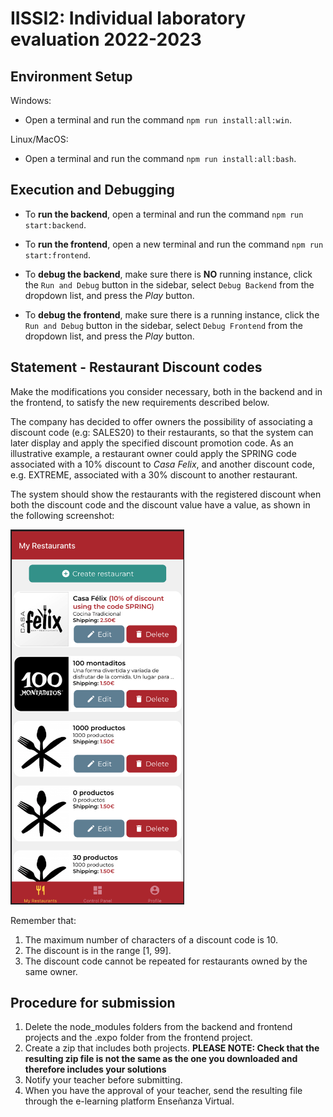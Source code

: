 # IISSI2: Individual laboratory evaluation 2022-2023

## Environment Setup

Windows:

* Open a terminal and run the command `npm run install:all:win`.

Linux/MacOS:

* Open a terminal and run the command `npm run install:all:bash`.

## Execution and Debugging

* To **run the backend**, open a terminal and run the command `npm run start:backend`.

* To **run the frontend**, open a new terminal and run the command `npm run start:frontend`.

* To **debug the backend**, make sure there is **NO** running instance, click the `Run and Debug` button in the sidebar, select `Debug Backend` from the dropdown list, and press the *Play* button.

* To **debug the frontend**, make sure there is a running instance, click the `Run and Debug` button in the sidebar, select `Debug Frontend` from the dropdown list, and press the *Play* button.

## Statement - Restaurant Discount codes

Make the modifications you consider necessary, both in the backend and in the frontend, to satisfy the new requirements described below.

The company has decided to offer owners the possibility of associating a discount code (e.g: SALES20) to their restaurants, so that the system can later display and apply the specified discount promotion code. As an illustrative example, a restaurant owner could apply the SPRING code associated with a 10% discount to *Casa Felix*, and another discount code, e.g. EXTREME, associated with a 30% discount to another restaurant.

The system should show the restaurants with the registered discount when both the discount code and the discount value have a value, as shown in the following screenshot:

<img height="600" alt="Aspect of the resulting screen" src="screenshot.png">

Remember that:

1. The maximum number of characters of a discount code is 10.
1. The discount is in the range [1, 99].
1. The discount code cannot be repeated for restaurants owned by the same owner.

## Procedure for submission

1. Delete the node_modules folders from the backend and frontend projects and the .expo folder from the frontend project.
1. Create a zip that includes both projects. **PLEASE NOTE: Check that the resulting zip file is not the same as the one you downloaded and therefore includes your solutions**
1. Notify your teacher before submitting.
1. When you have the approval of your teacher, send the resulting file through the e-learning platform Enseñanza Virtual.
